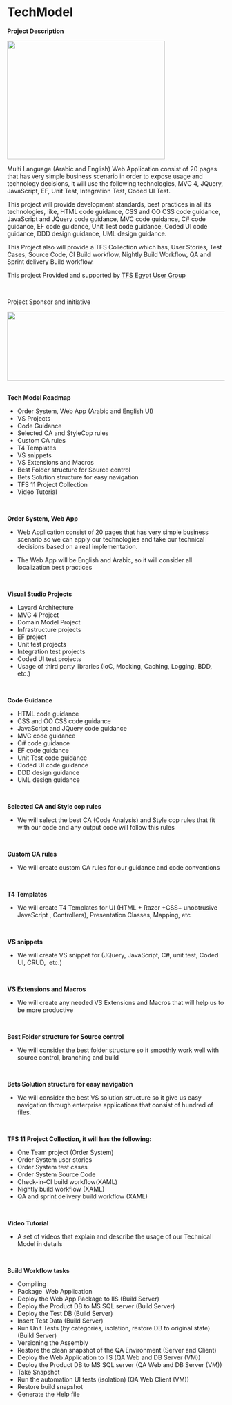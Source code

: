 # TechModel
<div class="wikidoc">
<p><strong>Project Description</strong></p>
<p><img src="https://sites.google.com/site/tfsegyptusergroup/_/rsrc/1334457600414/home/TFS%20Egypt%20User%20Group%20Introduction%20and%20Roadmap.jpg?height=300&amp;width=365" alt="" width="365" height="274" /></p>
<p>Multi Language (Arabic and English) Web Application consist of 20 pages that has very simple business scenario in order to expose usage and technology decisions, it will use the following technologies, MVC 4, JQuery, JavaScript, EF, Unit Test, Integration Test, Coded UI Test.</p>
<p>This project will provide development standards, best practices in all its technologies, like, HTML code guidance, CSS and OO CSS code guidance, JavaScript and JQuery code guidance, MVC code guidance, C# code guidance, EF code guidance, Unit Test code guidance, Coded UI code guidance, DDD design guidance, UML design guidance.</p>
<p>This Project also will provide a TFS Collection which has, User Stories, Test Cases, Source Code, CI Build workflow, Nightly Build Workflow, QA and Sprint delivery Build workflow.</p>
<p>This project Provided and supported by <a title="TFS Egypt User Group" href="https://sites.google.com/site/tfsegyptusergroup" target="_blank" rel="noopener"> TFS Egypt User Group</a></p>
<p>&nbsp;</p>
<p id="marvel">Project&nbsp;Sponsor and&nbsp;initiative</p>
<p><a title="Marvel ALM" href="#marvel" target="_blank" rel="noopener"><img src="http://mohamedradwan.com/wp-content/uploads/2017/08/MSPartner-for-CodePlex-2.jpg" width="552" height="160" /></a>&nbsp;</p>
<p><strong>Tech Model Roadmap</strong></p>
<ul>
<li>Order System, Web App (Arabic and English UI)</li>
<li>VS Projects</li>
<li>Code Guidance</li>
<li>Selected CA and StyleCop rules</li>
<li>Custom CA rules</li>
<li>T4 Templates</li>
<li>VS snippets</li>
<li>VS Extensions and Macros</li>
<li>Best Folder structure for Source control</li>
<li>Bets Solution structure for easy navigation</li>
<li>TFS 11 Project Collection</li>
<li>Video Tutorial</li>
</ul>
<p>&nbsp;</p>
<p><strong>Order System, Web App</strong></p>
<ul>
<li>Web Application consist of 20 pages that has very simple business scenario so we can apply our technologies and take our technical decisions based on a real implementation.</li>
</ul>
<ul>
<li>The Web App will be English and Arabic, so it will consider all localization best practices</li>
</ul>
<p>&nbsp;</p>
<p><strong>Visual Studio Projects</strong></p>
<ul>
<li>Layard Architecture</li>
<li>MVC 4 Project</li>
<li>Domain Model Project</li>
<li>Infrastructure projects</li>
<li>EF project</li>
<li>Unit test projects</li>
<li>Integration test projects</li>
<li>Coded UI test projects</li>
<li>Usage of third party libraries (IoC, Mocking, Caching, Logging, BDD, etc.)</li>
</ul>
<p>&nbsp;</p>
<p><strong>Code Guidance</strong></p>
<ul>
<li>HTML code guidance</li>
<li>CSS and OO CSS code guidance</li>
<li>JavaScript and JQuery code guidance</li>
<li>MVC code guidance</li>
<li>C# code guidance</li>
<li>EF code guidance</li>
<li>Unit Test code guidance</li>
<li>Coded UI code guidance</li>
<li>DDD design guidance</li>
<li>UML design guidance&nbsp;</li>
</ul>
<p>&nbsp;</p>
<p><strong>Selected CA and Style cop rules</strong></p>
<ul>
<li>We will select the best CA (Code Analysis) and Style cop rules that fit with our code and any output code will follow this rules</li>
</ul>
<p>&nbsp;</p>
<p><strong>Custom CA rules</strong></p>
<ul>
<li>We will create custom CA rules for our guidance and code conventions</li>
</ul>
<p>&nbsp;</p>
<p><strong>T4 Templates</strong></p>
<ul>
<li>We will create T4 Templates for UI (HTML + Razor +CSS+ unobtrusive JavaScript , Controllers), Presentation Classes, Mapping, etc</li>
</ul>
<p>&nbsp;</p>
<p><strong>VS snippets</strong></p>
<ul>
<li>We will create VS snippet for (JQuery, JavaScript, C#, unit test, Coded UI, CRUD,&nbsp; etc.)</li>
</ul>
<p>&nbsp;</p>
<p><strong>VS Extensions and Macros</strong></p>
<ul>
<li>We will create any needed VS Extensions and Macros that will help us to be more productive</li>
</ul>
<p>&nbsp;</p>
<p><strong>Best Folder structure for Source control </strong></p>
<ul>
<li>We will consider the best folder structure so it smoothly work well with source control, branching and build</li>
</ul>
<p>&nbsp;</p>
<p><strong>Bets Solution structure for easy navigation</strong></p>
<ul>
<li>We will consider the best VS solution structure so it give us easy navigation through enterprise applications that consist of hundred of files.</li>
</ul>
<p>&nbsp;</p>
<p><strong>TFS 11 Project Collection, it will has the following:<br /> </strong></p>
<ul>
<li>One Team project (Order System)</li>
<li>Order System user stories</li>
<li>Order System test cases</li>
<li>Order System Source Code</li>
<li>Check-in-CI build workflow(XAML)</li>
<li>Nightly build workflow (XAML)</li>
<li>QA and sprint delivery build workflow (XAML)</li>
</ul>
<p>&nbsp;</p>
<p><strong>Video Tutorial</strong></p>
<ul>
<li>A set of videos that explain and describe the usage of our Technical Model in details</li>
</ul>
<p>&nbsp;</p>
<p><strong>Build Workflow tasks</strong></p>
<ul>
<li>Compiling</li>
<li>Package&nbsp; Web Application</li>
<li>Deploy the Web App Package to IIS (Build Server)</li>
<li>Deploy the Product DB to MS SQL server (Build Server)</li>
<li>Deploy the Test DB (Build Server)</li>
<li>Insert Test Data (Build Server)</li>
<li>Run Unit Tests (by categories, isolation, restore DB to original state) (Build Server)</li>
<li>Versioning the Assembly</li>
<li>Restore the clean snapshot of the QA Environment (Server and Client)</li>
<li>Deploy the Web Application to IIS (QA Web and DB Server (VM))</li>
<li>Deploy the Product DB to MS SQL server (QA Web and DB Server (VM))</li>
<li>Take Snapshot</li>
<li>Run the automation UI tests (isolation) (QA Web Client (VM))</li>
<li>Restore build snapshot</li>
<li>Generate the Help file</li>
</ul>
</div>
